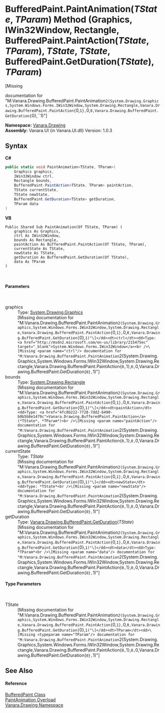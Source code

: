 # BufferedPaint.PaintAnimation(*TState*, *TParam*) Method (Graphics, IWin32Window, Rectangle, BufferedPaint.PaintAction(*TState*, *TParam*), *TState*, *TState*, BufferedPaint.GetDuration(*TState*), *TParam*)
 

\[Missing <summary> documentation for "M:Vanara.Drawing.BufferedPaint.PaintAnimation``2(System.Drawing.Graphics,System.Windows.Forms.IWin32Window,System.Drawing.Rectangle,Vanara.Drawing.BufferedPaint.PaintAction{``0,``1},``0,``0,Vanara.Drawing.BufferedPaint.GetDuration{``0},``1)"\]

**Namespace:**&nbsp;<a href="244457de-0d9a-a7a6-a8cb-8ad874eb779f">Vanara.Drawing</a><br />**Assembly:**&nbsp;Vanara.UI (in Vanara.UI.dll) Version: 1.0.3

## Syntax

**C#**<br />
``` C#
public static void PaintAnimation<TState, TParam>(
	Graphics graphics,
	IWin32Window ctrl,
	Rectangle bounds,
	BufferedPaint.PaintAction<TState, TParam> paintAction,
	TState currentState,
	TState newState,
	BufferedPaint.GetDuration<TState> getDuration,
	TParam data
)

```

**VB**<br />
``` VB
Public Shared Sub PaintAnimation(Of TState, TParam) ( 
	graphics As Graphics,
	ctrl As IWin32Window,
	bounds As Rectangle,
	paintAction As BufferedPaint.PaintAction(Of TState, TParam),
	currentState As TState,
	newState As TState,
	getDuration As BufferedPaint.GetDuration(Of TState),
	data As TParam
)
```

<br />

#### Parameters
&nbsp;<dl><dt>graphics</dt><dd>Type: <a href="http://msdn2.microsoft.com/en-us/library/ac148eb3" target="_blank">System.Drawing.Graphics</a><br />\[Missing <param name="graphics"/> documentation for "M:Vanara.Drawing.BufferedPaint.PaintAnimation``2(System.Drawing.Graphics,System.Windows.Forms.IWin32Window,System.Drawing.Rectangle,Vanara.Drawing.BufferedPaint.PaintAction{``0,``1},``0,``0,Vanara.Drawing.BufferedPaint.GetDuration{``0},``1)"\]</dd><dt>ctrl</dt><dd>Type: <a href="http://msdn2.microsoft.com/en-us/library/215475ec" target="_blank">System.Windows.Forms.IWin32Window</a><br />\[Missing <param name="ctrl"/> documentation for "M:Vanara.Drawing.BufferedPaint.PaintAnimation``2(System.Drawing.Graphics,System.Windows.Forms.IWin32Window,System.Drawing.Rectangle,Vanara.Drawing.BufferedPaint.PaintAction{``0,``1},``0,``0,Vanara.Drawing.BufferedPaint.GetDuration{``0},``1)"\]</dd><dt>bounds</dt><dd>Type: <a href="http://msdn2.microsoft.com/en-us/library/1zk39146" target="_blank">System.Drawing.Rectangle</a><br />\[Missing <param name="bounds"/> documentation for "M:Vanara.Drawing.BufferedPaint.PaintAnimation``2(System.Drawing.Graphics,System.Windows.Forms.IWin32Window,System.Drawing.Rectangle,Vanara.Drawing.BufferedPaint.PaintAction{``0,``1},``0,``0,Vanara.Drawing.BufferedPaint.GetDuration{``0},``1)"\]</dd><dt>paintAction</dt><dd>Type: <a href="4fc8b222-7728-7dd2-6490-b0b5b8e1479c">Vanara.Drawing.BufferedPaint.PaintAction</a>(*TState*, *TParam*)<br />\[Missing <param name="paintAction"/> documentation for "M:Vanara.Drawing.BufferedPaint.PaintAnimation``2(System.Drawing.Graphics,System.Windows.Forms.IWin32Window,System.Drawing.Rectangle,Vanara.Drawing.BufferedPaint.PaintAction{``0,``1},``0,``0,Vanara.Drawing.BufferedPaint.GetDuration{``0},``1)"\]</dd><dt>currentState</dt><dd>Type: *TState*<br />\[Missing <param name="currentState"/> documentation for "M:Vanara.Drawing.BufferedPaint.PaintAnimation``2(System.Drawing.Graphics,System.Windows.Forms.IWin32Window,System.Drawing.Rectangle,Vanara.Drawing.BufferedPaint.PaintAction{``0,``1},``0,``0,Vanara.Drawing.BufferedPaint.GetDuration{``0},``1)"\]</dd><dt>newState</dt><dd>Type: *TState*<br />\[Missing <param name="newState"/> documentation for "M:Vanara.Drawing.BufferedPaint.PaintAnimation``2(System.Drawing.Graphics,System.Windows.Forms.IWin32Window,System.Drawing.Rectangle,Vanara.Drawing.BufferedPaint.PaintAction{``0,``1},``0,``0,Vanara.Drawing.BufferedPaint.GetDuration{``0},``1)"\]</dd><dt>getDuration</dt><dd>Type: <a href="85cdaa23-5e70-f848-bd02-eb9caa117126">Vanara.Drawing.BufferedPaint.GetDuration</a>(*TState*)<br />\[Missing <param name="getDuration"/> documentation for "M:Vanara.Drawing.BufferedPaint.PaintAnimation``2(System.Drawing.Graphics,System.Windows.Forms.IWin32Window,System.Drawing.Rectangle,Vanara.Drawing.BufferedPaint.PaintAction{``0,``1},``0,``0,Vanara.Drawing.BufferedPaint.GetDuration{``0},``1)"\]</dd><dt>data</dt><dd>Type: *TParam*<br />\[Missing <param name="data"/> documentation for "M:Vanara.Drawing.BufferedPaint.PaintAnimation``2(System.Drawing.Graphics,System.Windows.Forms.IWin32Window,System.Drawing.Rectangle,Vanara.Drawing.BufferedPaint.PaintAction{``0,``1},``0,``0,Vanara.Drawing.BufferedPaint.GetDuration{``0},``1)"\]</dd></dl>

#### Type Parameters
&nbsp;<dl><dt>TState</dt><dd>\[Missing <typeparam name="TState"/> documentation for "M:Vanara.Drawing.BufferedPaint.PaintAnimation``2(System.Drawing.Graphics,System.Windows.Forms.IWin32Window,System.Drawing.Rectangle,Vanara.Drawing.BufferedPaint.PaintAction{``0,``1},``0,``0,Vanara.Drawing.BufferedPaint.GetDuration{``0},``1)"\]</dd><dt>TParam</dt><dd>\[Missing <typeparam name="TParam"/> documentation for "M:Vanara.Drawing.BufferedPaint.PaintAnimation``2(System.Drawing.Graphics,System.Windows.Forms.IWin32Window,System.Drawing.Rectangle,Vanara.Drawing.BufferedPaint.PaintAction{``0,``1},``0,``0,Vanara.Drawing.BufferedPaint.GetDuration{``0},``1)"\]</dd></dl>

## See Also


#### Reference
<a href="e607545b-a9c2-d739-92ec-116afcabd9d2">BufferedPaint Class</a><br /><a href="67019b1e-4a4b-6176-67b9-22fdf3886e1c">PaintAnimation Overload</a><br /><a href="244457de-0d9a-a7a6-a8cb-8ad874eb779f">Vanara.Drawing Namespace</a><br />